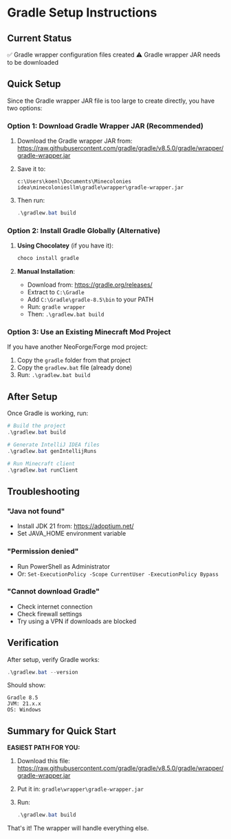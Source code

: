 # Gradle Setup Instructions

## Current Status

✅ Gradle wrapper configuration files created
⚠️ Gradle wrapper JAR needs to be downloaded

## Quick Setup

Since the Gradle wrapper JAR file is too large to create directly, you have two options:

### Option 1: Download Gradle Wrapper JAR (Recommended)

1. Download the Gradle wrapper JAR from:
   https://raw.githubusercontent.com/gradle/gradle/v8.5.0/gradle/wrapper/gradle-wrapper.jar

2. Save it to:
   ```
   c:\Users\koenl\Documents\Minecolonies idea\minecoloniesllm\gradle\wrapper\gradle-wrapper.jar
   ```

3. Then run:
   ```powershell
   .\gradlew.bat build
   ```

### Option 2: Install Gradle Globally (Alternative)

1. **Using Chocolatey** (if you have it):
   ```powershell
   choco install gradle
   ```

2. **Manual Installation**:
   - Download from: https://gradle.org/releases/
   - Extract to `C:\Gradle`
   - Add `C:\Gradle\gradle-8.5\bin` to your PATH
   - Run: `gradle wrapper`
   - Then: `.\gradlew.bat build`

### Option 3: Use an Existing Minecraft Mod Project

If you have another NeoForge/Forge mod project:

1. Copy the `gradle` folder from that project
2. Copy the `gradlew.bat` file (already done)
3. Run: `.\gradlew.bat build`

## After Setup

Once Gradle is working, run:

```powershell
# Build the project
.\gradlew.bat build

# Generate IntelliJ IDEA files
.\gradlew.bat genIntellijRuns

# Run Minecraft client
.\gradlew.bat runClient
```

## Troubleshooting

### "Java not found"
- Install JDK 21 from: https://adoptium.net/
- Set JAVA_HOME environment variable

### "Permission denied"
- Run PowerShell as Administrator
- Or: `Set-ExecutionPolicy -Scope CurrentUser -ExecutionPolicy Bypass`

### "Cannot download Gradle"
- Check internet connection
- Check firewall settings
- Try using a VPN if downloads are blocked

## Verification

After setup, verify Gradle works:

```powershell
.\gradlew.bat --version
```

Should show:
```
Gradle 8.5
JVM: 21.x.x
OS: Windows
```

## Summary for Quick Start

**EASIEST PATH FOR YOU:**

1. Download this file:
   https://raw.githubusercontent.com/gradle/gradle/v8.5.0/gradle/wrapper/gradle-wrapper.jar

2. Put it in:
   `gradle\wrapper\gradle-wrapper.jar`

3. Run:
   ```powershell
   .\gradlew.bat build
   ```

That's it! The wrapper will handle everything else.
